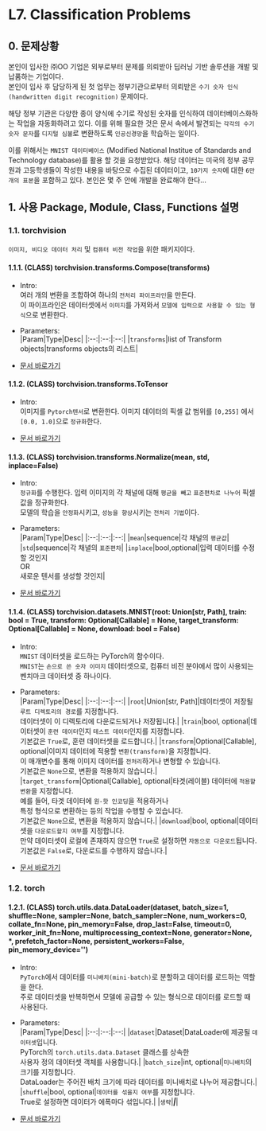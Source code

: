 # L7. Classification Problems

## 0. 문제상황

본인이 입사한 ㈜OO 기업은 외부로부터 문제를 의뢰받아 딥러닝 기반 솔루션을 개발 및 납품하는 기업이다.   
본인이 입사 후 담당하게 된 첫 업무는 정부기관으로부터 의뢰받은 `수기 숫자 인식(handwritten digit recognition)` 문제이다.   

해당 정부 기관은 다양한 종이 양식에 수기로 작성된 숫자를 인식하여 데이터베이스화하는 작업을 자동화하려고 있다. 이를 위해 필요한 것은 문서 속에서 발견되는 `각각의 수기 숫자 문자`를 `디지털 심볼`로 변환하도록 `인공신경망`을 학습하는 일이다.   

이를 위해서는 `MNIST 데이터베이스` (Modified National Institue of Standards and Technology database)를 활용
할 것을 요청받았다. 해당 데이터는 미국의 정부 공무원과 고등학생들이 작성한 내용을 바탕으로 수집된 데이터이고, `10가지 숫자`에 대한 `6만개의 표본`을 포함하고 있다. 본인은 몇 주 안에 개발을 완료해야 한다…

## 1. 사용 Package, Module, Class, Functions 설명
### 1.1. torchvision
`이미지, 비디오 데이터 처리` 및 `컴퓨터 비전 작업`을 위한 패키지이다.
#### 1.1.1. (CLASS) torchvision.transforms.Compose(transforms)
- Intro:  
  여러 개의 변환을 조합하여 하나의 `전처리 파이프라인`을 만든다.   
  이 파이프라인은 데이터셋에서 `이미지`를 가져와서 `모델에 입력으로 사용할 수 있는 형식`으로 변환한다.  

- Parameters:  
  |Param|Type|Desc|
  |:--:|:--:|:--:|
  |`transforms`|list of Transform objects|transforms objects의 리스트|

- [문서 바로가기](https://pytorch.org/vision/main/generated/torchvision.transforms.Compose.html)

#### 1.1.2. (CLASS) torchvision.transforms.ToTensor
- Intro:  
  이미지를 `Pytorch텐서`로 변환한다. 이미지 데이터의 픽셀 값 범위를 `[0,255]` 에서 `[0.0, 1.0]`으로 `정규화`한다.

- [문서 바로가기](https://pytorch.org/vision/main/generated/torchvision.transforms.ToTensor.html)

#### 1.1.3. (CLASS) torchvision.transforms.Normalize(mean, std, inplace=False)
- Intro:  
  `정규화`를 수행한다. 입력 이미지의 각 채널에 대해 `평균을 빼고` `표준편차로 나누어` 픽셀 값을 정규화한다.  
  모델의 학습을 `안정화`시키고, `성능을 향상`시키는 `전처리 기법`이다.

- Parameters:  
  |Param|Type|Desc|
  |:--:|:--:|:--:|
  |`mean`|sequence|각 채널의 `평균값`|
  |`std`|sequence|각 채녈의 `표준편차`|
  |`inplace`|bool,optional|입력 데이터를 수정할 것인지 <br>OR<br> 새로운 텐서를 생성할 것인지|

- [문서 바로가기](https://pytorch.org/vision/main/generated/torchvision.transforms.Normalize.html)

#### 1.1.4. (CLASS) torchvision.datasets.MNIST(root: Union[str, Path], train: bool = True, transform: Optional[Callable] = None, target_transform: Optional[Callable] = None, download: bool = False)
- Intro:  
  `MNIST` 데이터셋을 로드하는 PyTorch의 함수이다.  
  `MNIST`는 `손으로 쓴 숫자 이미지` 데이터셋으로, 컴퓨터 비전 분야에서 많이 사용되는 벤치마크 데이터셋 중 하나이다.

- Parameters:  
  |Param|Type|Desc|
  |:--:|:--:|:--:|
  |`root`|Union[str, Path]|데이터셋이 저장될 `루트 디렉토리의 경로`를 지정합니다. <BR> 데이터셋이 이 디렉토리에 다운로드되거나 저장됩니다.|
  |`train`|bool, optional|데이터셋이 `훈련 데이터`인지 `테스트 데이터`인지를 지정합니다.<BR> 기본값은 `True`로, 훈련 데이터셋을 로드합니다.|
  |`transform`|Optional[Callable], optional|이미지 데이터에 적용할 `변환(transform)`을 지정합니다. <BR> 이 매개변수를 통해 이미지 데이터를 `전처리`하거나 변형할 수 있습니다. <BR> 기본값은 `None`으로, 변환을 적용하지 않습니다.|
  |`target_transform`|Optional[Callable], optional|타겟(레이블) 데이터에 `적용할 변환`을 지정합니다. <BR>예를 들어, 타겟 데이터에 `원-핫 인코딩`을 적용하거나 <BR>특정 형식으로 변환하는 등의 작업을 수행할 수 있습니다. <BR>기본값은 `None`으로, 변환을 적용하지 않습니다.|
  |`download`|bool, optional|데이터셋을 `다운로드할지 여부`를 지정합니다. <BR>만약 데이터셋이 로컬에 존재하지 않으면 `True`로 설정하면 `자동으로 다운로드`됩니다. <BR>기본값은 `False`로, 다운로드를 수행하지 않습니다.|

- [문서 바로가기](https://pytorch.org/vision/main/generated/torchvision.datasets.MNIST.html)

### 1.2. torch
#### 1.2.1. (CLASS) torch.utils.data.DataLoader(dataset, batch_size=1, shuffle=None, sampler=None, batch_sampler=None, num_workers=0, collate_fn=None, pin_memory=False, drop_last=False, timeout=0, worker_init_fn=None, multiprocessing_context=None, generator=None, *, prefetch_factor=None, persistent_workers=False, pin_memory_device='')
- Intro:  
    `PyTorch`에서 데이터를 `미니배치(mini-batch)`로 분할하고 데이터를 로드하는 역할을 한다.  
    주로 데이터셋을 반복하면서 모델에 공급할 수 있는 형식으로 데이터를 로드할 때 사용된다. 

- Parameters:  
  |Param|Type|Desc|
  |:--:|:--:|:--:|
  |`dataset`|Dataset|DataLoader에 제공될 `데이터셋`입니다. <br>PyTorch의 `torch.utils.data.Dataset` 클래스를 상속한<br> 사용자 정의 데이터셋 객체를 사용합니다.|
  |`batch_size`|int, optional|`미니배치`의 크기를 지정합니다. <br>DataLoader는 주어진 배치 크기에 따라 데이터를 미니배치로 나누어 제공합니다.|
  |`shuffle`|bool, optional|`데이터를 섞을지 여부`를 지정합니다. <br>True로 설정하면 데이터가 에폭마다 섞입니다.|
  |`생략`|***|***|

- [문서 바로가기](https://pytorch.org/docs/stable/data.html#torch.utils.data.DataLoader)